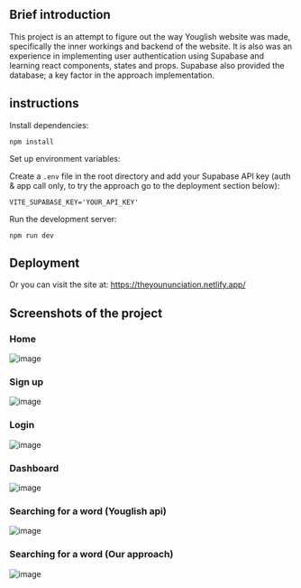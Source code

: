 ## Brief introduction
This project is an attempt to figure out the way Youglish website was made, specifically the inner workings and backend of the website. It is also was an experience in implementing user authentication using Supabase and learning react components, states and props. Supabase also provided the database; a key factor in the approach implementation.

## instructions

Install dependencies:

```
npm install
```

Set up environment variables:

Create a `.env` file in the root directory and add your Supabase API key (auth & app call only, to try the approach go to the deployment section below):

```
VITE_SUPABASE_KEY='YOUR_API_KEY'
```

Run the development server:

```
npm run dev
```

## Deployment
Or you can visit the site at: https://theyoununciation.netlify.app/

## Screenshots of the project

### Home 
![image](https://github.com/user-attachments/assets/b431f5d5-9b0a-49d0-bdf6-6c9026ce3805)

### Sign up
![image](https://github.com/user-attachments/assets/caf8d275-ff21-49a8-9f87-8ba0686ed52b)

### Login
![image](https://github.com/user-attachments/assets/5c4ea5d3-c69b-42f2-87c0-db6dae5dd267)

### Dashboard
![image](https://github.com/user-attachments/assets/082d21e5-9069-4b9b-8b5f-53a987dafdfe)


### Searching for a word (Youglish api)
![image](https://github.com/user-attachments/assets/c7198ad8-04f8-430c-857e-860b9da09702)

### Searching for a word (Our approach)
![image](https://github.com/user-attachments/assets/7c9d5076-55b3-4ee7-9c60-824addf60ddf)

